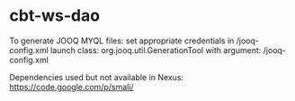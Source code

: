 cbt-ws-dao
==========

To generate JOOQ MYQL files:
set appropriate credentials in /jooq-config.xml
launch class: org.jooq.util.GenerationTool with argument: /jooq-config.xml

Dependencies used but not available in Nexus:
https://code.google.com/p/smali/
